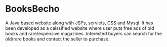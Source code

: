 # BooksBecho
A Java based website along with JSPs, servlets, CSS and Mysql. It has been developed as a calssified website where user puts free ads of old books and rare/expensive magazines. Interested buyers can search for the old/rare books and contact the seller to purchase.
